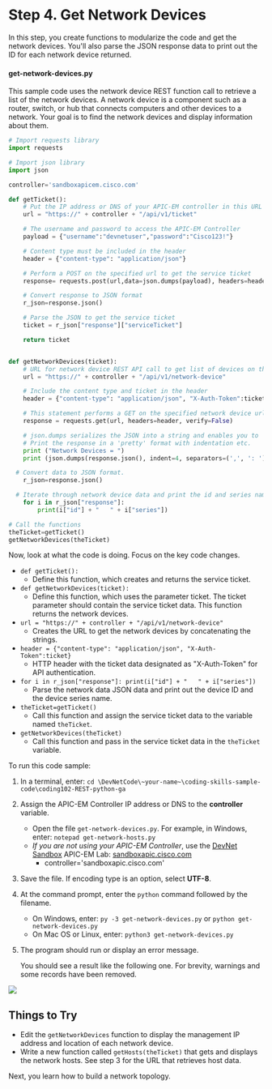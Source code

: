# Step 4. Get Network Devices

In this step, you create functions to modularize the code and get the network devices. You'll also parse the JSON response data to print out the ID for each network device returned.


#### get-network-devices.py
This sample code uses the network device REST function call to retrieve a list of the network devices. A network device is a component such as a router, switch, or hub that connects computers and other devices to a network. Your goal is to find the network devices and display information about them.


```python
# Import requests library
import requests

# Import json library
import json

controller='sandboxapicem.cisco.com'

def getTicket():
	# Put the IP address or DNS of your APIC-EM controller in this URL
	url = "https://" + controller + "/api/v1/ticket"

	# The username and password to access the APIC-EM Controller
	payload = {"username":"devnetuser","password":"Cisco123!"}

	# Content type must be included in the header
	header = {"content-type": "application/json"}

	# Perform a POST on the specified url to get the service ticket
	response= requests.post(url,data=json.dumps(payload), headers=header, verify=False)

	# Convert response to JSON format
	r_json=response.json()

	# Parse the JSON to get the service ticket
	ticket = r_json["response"]["serviceTicket"]

	return ticket


def getNetworkDevices(ticket):
	# URL for network device REST API call to get list of devices on the network.
	url = "https://" + controller + "/api/v1/network-device"

	# Include the content type and ticket in the header
	header = {"content-type": "application/json", "X-Auth-Token":ticket}

	# This statement performs a GET on the specified network device url
	response = requests.get(url, headers=header, verify=False)

	# json.dumps serializes the JSON into a string and enables you to
	# Print the response in a 'pretty' format with indentation etc.
	print ("Network Devices = ")
	print (json.dumps(response.json(), indent=4, separators=(',', ': ')))

  # Convert data to JSON format.
	r_json=response.json()

  # Iterate through network device data and print the id and series name of each device
	for i in r_json["response"]:
		print(i["id"] + "   " + i["series"])

# Call the functions
theTicket=getTicket()
getNetworkDevices(theTicket)
```

Now, look at what the code is doing. Focus on the key code changes.

* `def getTicket():`
    * Define this function, which creates and returns the service ticket.
* `def getNetworkDevices(ticket):`
    * Define this function, which uses the parameter ticket. The ticket parameter should contain the service ticket data. This function returns the network devices.
* `url = "https://" + controller + "/api/v1/network-device"`
    * Creates the URL to get the network devices by concatenating the strings.
* `header = {"content-type": "application/json", "X-Auth-Token":ticket}`
    * HTTP header with the ticket data designated as "X-Auth-Token" for API authentication.
* `for i in r_json["response"]: print(i["id"] + "   " + i["series"])`
    * Parse the network data JSON data and print out the device ID and the device series name.
* `theTicket=getTicket()`
    * Call this function and assign the service ticket data to the variable named `theTicket`.
* `getNetworkDevices(theTicket)`
    * Call this function and pass in the service ticket data in the `theTicket` variable.

To run this code sample:
1. In a terminal, enter:
    `cd \DevNetCode\~your-name~\coding-skills-sample-code\coding102-REST-python-ga`
2. Assign the APIC-EM Controller IP address or DNS to the **controller** variable.
    * Open the file `get-network-devices.py`. For example, in Windows, enter: `notepad get-network-hosts.py`
    * *If you are not using your APIC-EM Controller*, use the [DevNet Sandbox](https://developer.cisco.com/site/devnet/sandbox/) APIC-EM Lab: [sandboxapic.cisco.com](https://sandboxapic.cisco.com)
        * controller='sandboxapic.cisco.com'
3. Save the file. If encoding type is an option, select **UTF-8**.
4. At the command prompt, enter the `python` command followed by the filename.
    * On Windows, enter: `py -3 get-network-devices.py` or `python get-network-devices.py`
    * On Mac OS or Linux, enter: `python3 get-network-devices.py`
5. The program should run or display an error message.

    You should see a result like the following one. For brevity, warnings and some records have been removed.

![](/posts/files/coding-102-rest-python-ga/assets/images/get-devices.png)

## Things to Try
* Edit the `getNetworkDevices` function to display the management IP address and location of each network device.
* Write a new function called `getHosts(theTicket)` that gets and displays the network hosts. See step 3 for the URL that retrieves host data.

Next, you learn how to build a network topology.
